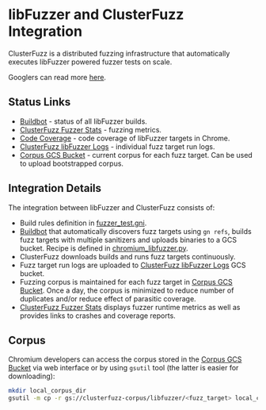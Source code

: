 # libFuzzer and ClusterFuzz Integration

ClusterFuzz is a distributed fuzzing infrastructure that automatically
executes libFuzzer powered fuzzer tests on scale.

Googlers can read more [here](https://goto.google.com/clusterfuzz).

## Status Links

* [Buildbot] - status of all libFuzzer builds.
* [ClusterFuzz Fuzzer Stats] - fuzzing metrics.
* [Code Coverage] - code coverage of libFuzzer targets in Chrome.
* [ClusterFuzz libFuzzer Logs] - individual fuzz target run logs.
* [Corpus GCS Bucket] - current corpus for each fuzz target. Can be used to
upload bootstrapped corpus.

## Integration Details

The integration between libFuzzer and ClusterFuzz consists of:

* Build rules definition in [fuzzer_test.gni].
* [Buildbot] that automatically discovers fuzz targets using `gn refs`, builds
fuzz targets with multiple sanitizers and uploads binaries to a GCS bucket.
Recipe is defined in [chromium_libfuzzer.py].
* ClusterFuzz downloads builds and runs fuzz targets continuously.
* Fuzz target run logs are uploaded to [ClusterFuzz libFuzzer Logs] GCS bucket.
* Fuzzing corpus is maintained for each fuzz target in [Corpus GCS Bucket]. Once
a day, the corpus is minimized to reduce number of duplicates and/or reduce
effect of parasitic coverage.
* [ClusterFuzz Fuzzer Stats] displays fuzzer runtime metrics as well as
provides links to crashes and coverage reports.


## Corpus

Chromium developers can access the corpus stored in the [Corpus GCS Bucket] via
web interface or by using `gsutil` tool (the latter is easier for downloading):

```bash
mkdir local_corpus_dir
gsutil -m cp -r gs://clusterfuzz-corpus/libfuzzer/<fuzz_target> local_corpus_dir
```

[Buildbot]: https://ci.chromium.org/p/chromium/g/chromium.fuzz/builders
[Code Coverage]: https://chromium-coverage.appspot.com/reports/latest_fuzzers_only/linux/index.html
[chromium_libfuzzer.py]: https://source.chromium.org/chromium/chromium/src/+/HEAD:testing/libfuzzer/libFuzzer_integration.md
[ClusterFuzz Fuzzer Stats]: https://clusterfuzz.com/fuzzer-stats/by-fuzzer/fuzzer/libFuzzer/job/libfuzzer_chrome_asan
[ClusterFuzz libFuzzer Logs]: https://console.cloud.google.com/storage/browser/clusterfuzz-libfuzzer-logs
[Corpus GCS Bucket]: https://console.cloud.google.com/storage/clusterfuzz-corpus/libfuzzer
[fuzzer_test.gni]: https://source.chromium.org/chromium/chromium/src/+/HEAD:testing/libfuzzer/fuzzer_test.gni
